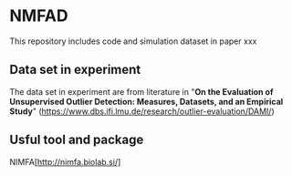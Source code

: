 # NMFAD
This repository includes code and simulation dataset in paper xxx
## Data set in experiment
The data set in experiment are from literature in "__On the Evaluation of Unsupervised Outlier Detection:
Measures, Datasets, and an Empirical Study__" (https://www.dbs.ifi.lmu.de/research/outlier-evaluation/DAMI/)
## Usful tool and package
NIMFA[http://nimfa.biolab.si/]
